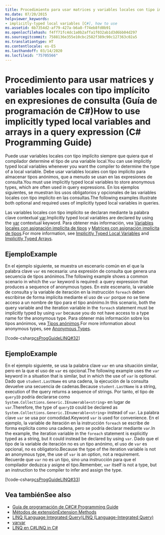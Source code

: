 ```yaml
---
title: Procedimiento para usar matrices y variables locales con tipo implícito en expresiones de consulta - Guía de programación de C#
ms.date: 07/20/2015
helpviewer_keywords:
- implicitly-typed local variables [C#], how to use
ms.assetid: 6b7354d2-af79-427a-b6a8-f74eb8fd0b91
ms.openlocfilehash: f4ff71fc4dc1a0b2affa1f032ab1d3d6bb04d297
ms.sourcegitcommit: 7588136e355e10cbc2582f389c90c127363c02a5
ms.translationtype: HT
ms.contentlocale: es-ES
ms.lasthandoff: 03/14/2020
ms.locfileid: "75705566"
---
```

# <a name="how-to-use-implicitly-typed-local-variables-and-arrays-in-a-query-expression-c-programming-guide"></a><span data-ttu-id="c5305-102">Procedimiento para usar matrices y variables locales con tipo implícito en expresiones de consulta (Guía de programación de C#)</span><span class="sxs-lookup"><span data-stu-id="c5305-102">How to use implicitly typed local variables and arrays in a query expression (C# Programming Guide)</span></span>
<span data-ttu-id="c5305-103">Puede usar variables locales con tipo implícito siempre que quiera que el compilador determine el tipo de una variable local.</span><span class="sxs-lookup"><span data-stu-id="c5305-103">You can use implicitly typed local variables whenever you want the compiler to determine the type of a local variable.</span></span> <span data-ttu-id="c5305-104">Debe usar variables locales con tipo implícito para almacenar tipos anónimos, que a menudo se usan en las expresiones de consulta.</span><span class="sxs-lookup"><span data-stu-id="c5305-104">You must use implicitly typed local variables to store anonymous types, which are often used in query expressions.</span></span> <span data-ttu-id="c5305-105">En los ejemplos siguientes, se muestran los usos obligatorios y opcionales de las variables locales con tipo implícito en las consultas.</span><span class="sxs-lookup"><span data-stu-id="c5305-105">The following examples illustrate both optional and required uses of implicitly typed local variables in queries.</span></span>  
  
 <span data-ttu-id="c5305-106">Las variables locales con tipo implícito se declaran mediante la palabra clave contextual [var](../../language-reference/keywords/var.md).</span><span class="sxs-lookup"><span data-stu-id="c5305-106">Implicitly typed local variables are declared by using the [var](../../language-reference/keywords/var.md) contextual keyword.</span></span> <span data-ttu-id="c5305-107">Para obtener más información, vea [Variables locales con asignación implícita de tipos](./implicitly-typed-local-variables.md) y [Matrices con asignación implícita de tipos](../arrays/implicitly-typed-arrays.md).</span><span class="sxs-lookup"><span data-stu-id="c5305-107">For more information, see [Implicitly Typed Local Variables](./implicitly-typed-local-variables.md) and [Implicitly Typed Arrays](../arrays/implicitly-typed-arrays.md).</span></span>  
  
## <a name="example"></a><span data-ttu-id="c5305-108">Ejemplo</span><span class="sxs-lookup"><span data-stu-id="c5305-108">Example</span></span>  
 <span data-ttu-id="c5305-109">En el ejemplo siguiente, se muestra un escenario común en el que la palabra clave `var` es necesaria: una expresión de consulta que genera una secuencia de tipos anónimos.</span><span class="sxs-lookup"><span data-stu-id="c5305-109">The following example shows a common scenario in which the `var` keyword is required: a query expression that produces a sequence of anonymous types.</span></span> <span data-ttu-id="c5305-110">En este escenario, la variable de consulta y la variable de iteración en la instrucción `foreach` deben escribirse de forma implícita mediante el uso de `var` porque no se tiene acceso a un nombre de tipo para el tipo anónimo.</span><span class="sxs-lookup"><span data-stu-id="c5305-110">In this scenario, both the query variable and the iteration variable in the `foreach` statement must be implicitly typed by using `var` because you do not have access to a type name for the anonymous type.</span></span> <span data-ttu-id="c5305-111">Para obtener más información sobre los tipos anónimos, vea [Tipos anónimos](./anonymous-types.md).</span><span class="sxs-lookup"><span data-stu-id="c5305-111">For more information about anonymous types, see [Anonymous Types](./anonymous-types.md).</span></span>  
  
 [!code-csharp[csProgGuideLINQ#32](~/samples/snippets/csharp/VS_Snippets_VBCSharp/csProgGuideLINQ/CS/csRef30LangFeatures_2.cs#32)]  
  
## <a name="example"></a><span data-ttu-id="c5305-112">Ejemplo</span><span class="sxs-lookup"><span data-stu-id="c5305-112">Example</span></span>  
 <span data-ttu-id="c5305-113">En el ejemplo siguiente, se usa la palabra clave `var` en una situación similar, pero en la que el uso de `var` es opcional.</span><span class="sxs-lookup"><span data-stu-id="c5305-113">The following example uses the `var` keyword in a situation that is similar, but in which the use of `var` is optional.</span></span> <span data-ttu-id="c5305-114">Dado que `student.LastName` es una cadena, la ejecución de la consulta devuelve una secuencia de cadenas.</span><span class="sxs-lookup"><span data-stu-id="c5305-114">Because `student.LastName` is a string, execution of the query returns a sequence of strings.</span></span> <span data-ttu-id="c5305-115">Por tanto, el tipo de `queryID` podría declararse como `System.Collections.Generic.IEnumerable<string>` en lugar de `var`.</span><span class="sxs-lookup"><span data-stu-id="c5305-115">Therefore, the type of `queryID` could be declared as `System.Collections.Generic.IEnumerable<string>` instead of `var`.</span></span> <span data-ttu-id="c5305-116">La palabra clave `var` se usa por comodidad.</span><span class="sxs-lookup"><span data-stu-id="c5305-116">Keyword `var` is used for convenience.</span></span> <span data-ttu-id="c5305-117">En el ejemplo, la variable de iteración en la instrucción `foreach` se escribe de forma explícita como una cadena, pero se podría declarar mediante `var`.</span><span class="sxs-lookup"><span data-stu-id="c5305-117">In the example, the iteration variable in the `foreach` statement is explicitly typed as a string, but it could instead be declared by using `var`.</span></span> <span data-ttu-id="c5305-118">Dado que el tipo de la variable de iteración no es un tipo anónimo, el uso de `var` es opcional, no es obligatorio.</span><span class="sxs-lookup"><span data-stu-id="c5305-118">Because the type of the iteration variable is not an anonymous type, the use of `var` is an option, not a requirement.</span></span> <span data-ttu-id="c5305-119">Recuerde que `var` no es un tipo, sino una instrucción para que el compilador deduzca y asigne el tipo.</span><span class="sxs-lookup"><span data-stu-id="c5305-119">Remember, `var` itself is not a type, but an instruction to the compiler to infer and assign the type.</span></span>  
  
 [!code-csharp[csProgGuideLINQ#33](~/samples/snippets/csharp/VS_Snippets_VBCSharp/csProgGuideLINQ/CS/csRef30LangFeatures_2.cs#33)]  
  
## <a name="see-also"></a><span data-ttu-id="c5305-120">Vea también</span><span class="sxs-lookup"><span data-stu-id="c5305-120">See also</span></span>

- [<span data-ttu-id="c5305-121">Guía de programación de C#</span><span class="sxs-lookup"><span data-stu-id="c5305-121">C# Programming Guide</span></span>](../index.md)
- [<span data-ttu-id="c5305-122">Métodos de extensión</span><span class="sxs-lookup"><span data-stu-id="c5305-122">Extension Methods</span></span>](./extension-methods.md)
- [<span data-ttu-id="c5305-123">LINQ (Language Integrated Query)</span><span class="sxs-lookup"><span data-stu-id="c5305-123">LINQ (Language-Integrated Query)</span></span>](../../linq/index.md)
- [<span data-ttu-id="c5305-124">var</span><span class="sxs-lookup"><span data-stu-id="c5305-124">var</span></span>](../../language-reference/keywords/var.md)
- [<span data-ttu-id="c5305-125">LINQ en C#</span><span class="sxs-lookup"><span data-stu-id="c5305-125">LINQ in C#</span></span>](../../linq/index.md)
